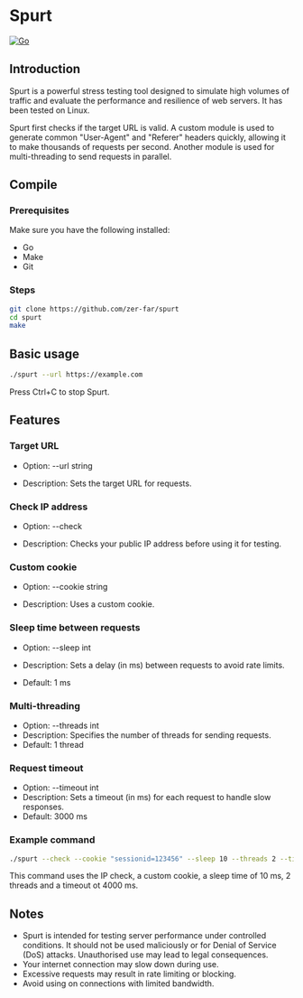# Spurt
[![Go](https://github.com/zer-far/spurt/workflows/Go/badge.svg)](https://github.com/zer-far/spurt/actions?query=workflow%3A%22Go%22)

## Introduction

Spurt is a powerful stress testing tool designed to simulate high volumes of traffic and evaluate the performance and resilience of web servers. It has been tested on Linux.

Spurt first checks if the target URL is valid. A custom module is used to generate common "User-Agent" and "Referer" headers quickly, allowing it to make thousands of requests per second. Another module is used for multi-threading to send requests in parallel.

## Compile

### Prerequisites

Make sure you have the following installed:
- Go
- Make
- Git

### Steps

```bash
git clone https://github.com/zer-far/spurt
cd spurt
make
```

## Basic usage

```bash
./spurt --url https://example.com
```

Press Ctrl+C to stop Spurt.

## Features

### Target URL

- Option: --url string

- Description: Sets the target URL for requests.

### Check IP address

- Option: --check

- Description: Checks your public IP address before using it for testing.

### Custom cookie

- Option: --cookie string

- Description: Uses a custom cookie.

### Sleep time between requests

- Option: --sleep int

- Description: Sets a delay (in ms) between requests to avoid rate limits.

- Default: 1 ms

### Multi-threading

- Option: --threads int
- Description: Specifies the number of threads for sending requests.
- Default: 1 thread

### Request timeout

- Option: --timeout int
- Description: Sets a timeout (in ms) for each request to handle slow responses.
- Default: 3000 ms

### Example command

```bash
./spurt --check --cookie "sessionid=123456" --sleep 10 --threads 2 --timeout 4000 --url https://example.com
```

This command uses the IP check, a custom cookie, a sleep time of 10 ms, 2 threads and a timeout ot 4000 ms.

## Notes

- Spurt is intended for testing server performance under controlled conditions. It should not be used maliciously or for Denial of Service (DoS) attacks. Unauthorised use may lead to legal consequences.
-   Your internet connection may slow down during use.
-   Excessive requests may result in rate limiting or blocking.
-   Avoid using on connections with limited bandwidth.

